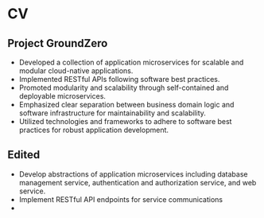 # CV

## Project GroundZero

- Developed a collection of application microservices for scalable and modular cloud-native applications.
- Implemented RESTful APIs following software best practices.
- Promoted modularity and scalability through self-contained and deployable microservices.
- Emphasized clear separation between business domain logic and software infrastructure for maintainability and scalability.
- Utilized technologies and frameworks to adhere to software best practices for robust application development.

## Edited

- Develop abstractions of application microservices including database management service, authentication and authorization service, and web service.
- Implement RESTful API endpoints for service communications
-
